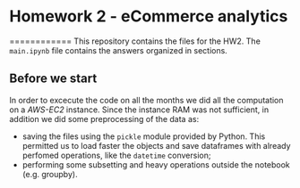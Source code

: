 # Homework 2 - eCommerce analytics
============
This repository contains the files for the HW2. The `main.ipynb` file contains the answers organized in sections.

## Before we start
In order to excecute the code on all the months we did all the computation on a *AWS-EC2* instance. Since the instance RAM was not sufficient, in addition we did some preprocessing of the data as:
- saving the files using the `pickle` module provided by Python. This permitted us to load faster the objects and save dataframes with already perfomed operations, like the `datetime` conversion;
- performing some subsetting and heavy operations outside the notebook (e.g. groupby).


